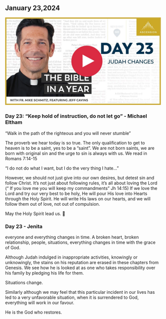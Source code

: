 ## January 23,2024 ##

[![Judah Changes](https://raw.githubusercontent.com/linusjf/BIAY/main/January/jpgs/Day023.jpg)](https://youtu.be/A7q-74io-qY "Judah Changes")

### Day 23: “Keep hold of instruction, do not let go” - Michael Eltham ###

 “Walk in the path of the righteous and you will never stumble” 

The proverb we hear today is so true. The only qualification to get to heaven is to be a saint, yes to be a “saint”. We are not born saints, we are born with original sin and the urge to sin is always with us. We read in Romans 7:14-15

“I do not do what I want, but I do the very thing I hate...”

However, we should not just give into our own desires, but detest sin and follow Christ. It’s not just about following rules, it’s all about loving the Lord (“ If you love me you will keep my commandments” Jh 14:15) If we love the Lord and try our very best to be holy, He will pour His love into Hearts through the Holy Spirit. He will write His laws on our hearts, and we will follow them out of love, not out of compulsion.

May the Holy Spirit lead us. 🙏

### Day 23 - Jenita ###

everyone and everything changes in time. A broken heart, broken relationship, people, situations, everything changes in time with the grace of God. 

Although Judah indulged in inappropriate activities, knowingly or unknowingly, the stains on his reputation are erased in these chapters from Genesis. We see how he is looked at as one who takes responsibility over his family by pledging his life for them. 

Situations change. 

Similarly although we may feel that this particular incident in our lives has led to a very unfavorable situation, when it is surrendered to God, everything will work in our favour. 

He is the God who restores.

